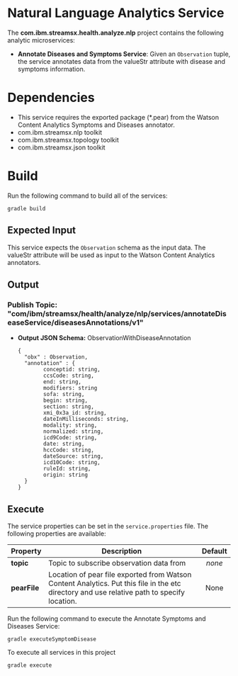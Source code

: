 # Natural Language Analytics Service

The **com.ibm.streamsx.health.analyze.nlp** project contains the following analytic microservices: 

  * **Annotate Diseases and Symptoms Service**: Given an `Observation` tuple, the service annotates data from the valueStr attribute with disease and symptoms information.

# Dependencies

  * This service requires the exported package (*.pear) from the Watson Content Analytics Symptoms and Diseases annotator. 
  * com.ibm.streamsx.nlp toolkit
  * com.ibm.streamsx.topology toolkit
  * com.ibm.streamsx.json toolkit


# Build

Run the following command to build all of the services: 

`gradle build`


## Expected Input

This service expects the `Observation` schema as the input data.  The valueStr attribute will be used as input to the Watson Content Analytics annotators.


## Output

### Publish Topic: "com/ibm/streamsx/health/analyze/nlp/services/annotateDiseaseService/diseasesAnnotations/v1"

  * **Output JSON Schema:** ObservationWithDiseaseAnnotation

    ```
    {
      "obx" : Observation,
      "annotation" : {
			conceptid: string,
			ccsCode: string,
			end: string,
		    modifiers: string
		    sofa: string,
		    begin: string,
			section: string,
			xmi_0x3a_id: string, 
			dateInMilliseconds: string,
			modality: string, 
			normalized: string,
			icd9Code: string,
			date: string,
			hccCode: string,
			dateSource: string,
		    icd10Code: string,
		    ruleId: string,
			origin: string   
      }
    }
    ```

## Execute

The service properties can be set in the `service.properties` file. The following properties are available:

| Property | Description | Default |
| --- | --- | :---: |
| **topic** | Topic to subscribe observation data from | *none* |
| **pearFile** | Location of pear file exported from Watson Content Analytics.  Put this file in the etc directory and use relative path to specify location. | None |


Run the following command to execute the Annotate Symptoms and Diseases Service:

`gradle executeSymptomDisease`

To execute all services in this project

`gradle execute`


